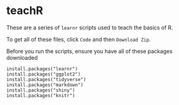 # teachR
These are a series of `learnr` scripts used to teach the basics of R.

To get all of these files, click `Code` and then `Download Zip`.

Before you run the scripts, ensure you have all of these packages downloaded
```
install.packages("learnr")
install.packages("ggplot2")
install.packages("tidyverse")
install.packages("markdown")
install.packages("shiny")
install.packages("knitr")
```
